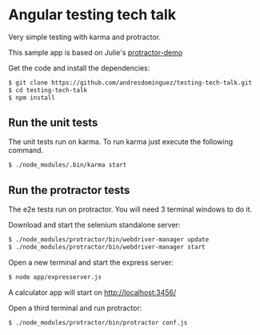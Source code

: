 Angular testing tech talk
=========================

Very simple testing with karma and protractor.

This sample app is based on Julie's [protractor-demo](https://github.com/juliemr/protractor-demo)

Get the code and install the dependencies:

```sh
$ git clone https://github.com/andresdominguez/testing-tech-talk.git
$ cd testing-tech-talk
$ npm install
```

## Run the unit tests

The unit tests run on karma. To run karma just execute the following command.
```sh
$ ./node_modules/.bin/karma start
```

## Run the protractor tests

The e2e tests run on protractor. You will need 3 terminal windows to do it.

Download and start the selenium standalone server:
```sh
$ ./node_modules/protractor/bin/webdriver-manager update
$ ./node_modules/protractor/bin/webdriver-manager start
```

Open a new terminal and start the express server:
```sh
$ node app/expresserver.js
```

A calculator app will start on [http://localhost:3456/](http://localhost:3456/)

Open a third terminal and run protractor:
```sh
$ ./node_modules/protractor/bin/protractor conf.js
```
